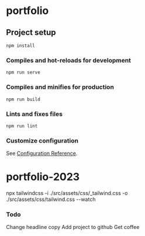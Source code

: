 # portfolio

## Project setup
```
npm install
```

### Compiles and hot-reloads for development
```
npm run serve
```

### Compiles and minifies for production
```
npm run build
```

### Lints and fixes files
```
npm run lint
```

### Customize configuration
See [Configuration Reference](https://cli.vuejs.org/config/).
# portfolio-2023

npx tailwindcss -i ./src/assets/css/_tailwind.css -o ./src/assets/css/tailwind.css --watch

### Todo
Change headline copy 
Add project to github
Get coffee


